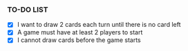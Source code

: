### TO-DO LIST

- [x] I want to draw 2 cards each turn until there is no card left
- [x] A game must have at least 2 players to start
- [x] I cannot draw cards before the game starts
